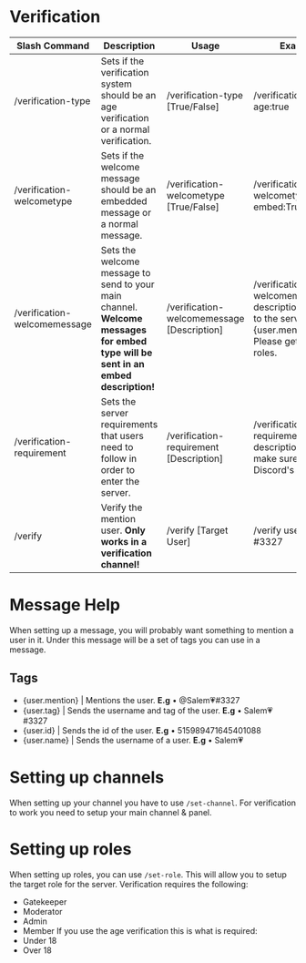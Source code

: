 # Verification
| Slash Command                | Description                                                                                                                      | Usage                                      | Example                                                                                               | Required? | Default                             |
|------------------------------|----------------------------------------------------------------------------------------------------------------------------------|--------------------------------------------|-------------------------------------------------------------------------------------------------------|-----------|-------------------------------------|
| /verification-type           | Sets if the verification system should be an age verification or a normal verification.                                          | /verification-type [True/False]            | /verification-type age:true                                                                           | False     | Normal Verification                 |
| /verification-welcometype    | Sets if the welcome message should be an embedded message or a normal message.                                                   | /verification-welcometype [True/False]     | /verification-welcometype embed:True                                                                  | False     | Embed Message                       |
| /verification-welcomemessage | Sets the welcome message to send to your main channel. **Welcome messages for embed type will be sent in an embed description!** | /verification-welcomemessage [Description] | /verification-welcomemessage description:Welcome to the server {user.mention}! Please get some roles. | False     | Welcome to the server @Salem💗#3327! |
| /verification-requirement    | Sets the server requirements that users need to follow in order to enter the server.                                             | /verification-requirement [Description]    | /verification-requirement description:Please make sure to follow Discord's TOS!                       | False     | No requirement is set               |
| /verify                      | Verify the mention user. **Only works in a verification channel!**                                                               | /verify [Target User]                      | /verify user:Salem💗#3327                                                                              | True      | Not Verified                        |

# Message Help

When setting up a message, you will probably want something to mention a user in it. Under this message will be a set of tags you can use in a message.

## Tags

- {user.mention} | Mentions the user. **E.g** • @Salem💗#3327
- {user.tag} | Sends the username and tag of the user. **E.g** • Salem💗#3327
- {user.id} | Sends the id of the user. **E.g** • 515989471645401088
- {user.name} | Sends the username of a user. **E.g** • Salem💗

# Setting up channels

When setting up your channel you have to use `/set-channel`. For verification to work you need to setup your main channel & panel.

# Setting up roles

When setting up roles, you can use `/set-role`. This will allow you to setup the target role for the server. Verification requires the following:
- Gatekeeper
- Moderator
- Admin
- Member
If you use the age verification this is what is required:
- Under 18
- Over 18
